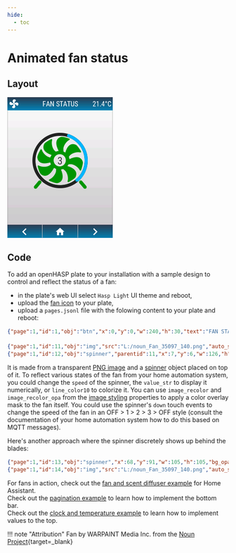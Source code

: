 ```yaml
---
hide:
  - toc
---
```


# Animated fan status

## Layout

![Animated screenshot](../../assets/images/screenshots/fan-anim.gif)


## Code

To add an openHASP plate to your installation with a sample design to control and reflect the status of a fan:

- in the plate's web UI select `Hasp Light` UI theme and reboot,
- upload the [fan icon](../../assets/users/noun_Fan_35097_140.png) to your plate,
- upload a `pages.jsonl` file with the folowing content to your plate and reboot:

```json linenums="1"
{"page":1,"id":1,"obj":"btn","x":0,"y":0,"w":240,"h":30,"text":"FAN STATUS","text_font":16,"bg_color":"#2C3E50","text_color":"#FFFFFF","radius":0,"border_side":0,"click":0}

{"page":1,"id":11,"obj":"img","src":"L:/noun_Fan_35097_140.png","auto_size":1,"w":140,"h":140,"x":50,"y":75,"image_recolor":"lime","image_recolor_opa":150}
{"page":1,"id":12,"obj":"spinner","parentid":11,"x":7,"y":6,"w":126,"h":126,"bg_opa":0,"border_width":0,"line_width":7,"line_width10":7,"type":2,"angle":120,"speed":1000,"value_str":3}

```

It is made from a transparent [PNG image](../../../design/objects/#image) and a [spinner](../../../design/objects/#spinner) object placed on top of it. To reflect various states of the fan from your home automation system, you could change the `speed` of the spinner, the `value_str` to display it numerically, or `line_color10` to colorize it. You can use `image_recolor` and `image_recolor_opa` from the [image styling](../../../design/styling/#image) properties to apply a color overlay mask to the fan itself. You could use the spinner's `down` touch events to change the speed of the fan in an OFF > 1 > 2 > 3 > OFF style (consult the documentation of your home automation system how to do this based on MQTT messages).

Here's another approach where the spinner discretely shows up behind the blades:

```json linenums="1"
{"page":1,"id":13,"obj":"spinner","x":68,"y":91,"w":105,"h":105,"bg_opa":0,"border_width":0,"line_width":0,"line_width10":32,"line_color10":"orange","line_rounded10":1,"type":2,"angle":160,"speed":1000,"value_str":3,"value_ofs_y":1}
{"page":1,"id":14,"obj":"img","src":"L:/noun_Fan_35097_140.png","auto_size":1,"w":140,"h":140,"x":50,"y":75,"image_recolor":"silver","image_recolor_opa":120}

```

For fans in action, check out the [fan and scent diffuser example](../../home-assistant/sampl_conf/#fan-and-scent-diffuser) for Home Assistant.   
Check out the [pagination example](../example-pagination) to learn how to implement the bottom bar.   
Check out the [clock and temperature example](../../home-assistant/sampl_conf/#display-clock-and-temperature) to learn how to implement values to the top.  

!!! note "Attribution" 
    Fan by WARPAINT Media Inc. from the [Noun Project](https://thenounproject.com/search/?q=fan+spinning&i=35097){target=_blank}

